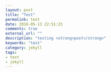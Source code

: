 ```yaml
---
layout: post
title: "Test"
permalink: test
date: 2016-05-13 22:51:23
comments: true
external_url: ""
description: "testing <strong>post</strong>"
keywords: "test"
category: jekyll
tags:
- text
- jekyll
---
```

